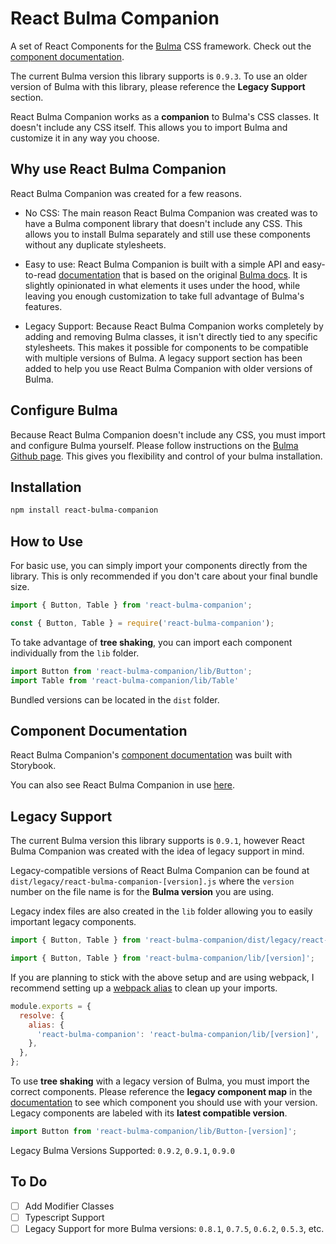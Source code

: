 # React Bulma Companion

A set of React Components for the [Bulma](http://bulma.io/) CSS framework. Check out the [component documentation](http://react-bulma-companion.surge.sh/).

The current Bulma version this library supports is `0.9.3`. To use an older version of Bulma with this library, please reference the **Legacy Support** section.

React Bulma Companion works as a **companion** to Bulma's CSS classes. It doesn't include any CSS itself. This allows you to import Bulma and customize it in any way you choose.

## Why use React Bulma Companion

React Bulma Companion was created for a few reasons.

- No CSS: The main reason React Bulma Companion was created was to have a Bulma component library that doesn't include any CSS. This allows you to install Bulma separately and still use these components without any duplicate stylesheets.

- Easy to use: React Bulma Companion is built with a simple API and easy-to-read [documentation](http://react-bulma-companion.surge.sh/) that is based on the original [Bulma docs](https://bulma.io/documentation/). It is slightly opinionated in what elements it uses under the hood, while leaving you enough customization to take full advantage of Bulma's features.

- Legacy Support: Because React Bulma Companion works completely by adding and removing Bulma classes, it isn't directly tied to any specific stylesheets. This makes it possible for components to be compatible with multiple versions of Bulma. A legacy support section has been added to help you use React Bulma Companion with older versions of Bulma.

## Configure Bulma

Because React Bulma Companion doesn't include any CSS, you must import and configure Bulma yourself. Please follow instructions on the [Bulma Github page](https://github.com/jgthms/bulma). This gives you flexibility and control of your bulma installation.

## Installation

```bash
npm install react-bulma-companion
```

## How to Use

For basic use, you can simply import your components directly from the library. This is only recommended if you don't care about your final bundle size.

```javascript
import { Button, Table } from 'react-bulma-companion';

const { Button, Table } = require('react-bulma-companion');
```

To take advantage of **tree shaking**, you can import each component individually from the `lib` folder.

```javascript
import Button from 'react-bulma-companion/lib/Button';
import Table from 'react-bulma-companion/lib/Table'
```

Bundled versions can be located in the `dist` folder.

## Component Documentation

React Bulma Companion's [component documentation](http://react-bulma-companion.surge.sh/) was built with Storybook.

You can also see React Bulma Companion in use [here](https://github.com/djizco/mern-boilerplate/tree/master/client/components).

## Legacy Support

The current Bulma version this library supports is `0.9.1`, however React Bulma Companion was created with the idea of legacy support in mind.

Legacy-compatible versions of React Bulma Companion can be found at `dist/legacy/react-bulma-companion-[version].js` where the `version` number on the file name is for the **Bulma version** you are using.

Legacy index files are also created in the `lib` folder allowing you to easily important legacy components.

```javascript
import { Button, Table } from 'react-bulma-companion/dist/legacy/react-bulma-companion-[version]';

import { Button, Table } from 'react-bulma-companion/lib/[version]';
```

If you are planning to stick with the above setup and are using webpack, I recommend setting up a [webpack alias](https://webpack.js.org/configuration/resolve/#resolvealias) to clean up your imports.

```javascript
module.exports = {
  resolve: {
    alias: {
      'react-bulma-companion': 'react-bulma-companion/lib/[version]',
    },
  },
};
```

To use **tree shaking** with a legacy version of Bulma, you must import the correct components. Please reference the **legacy component map** in the [documentation](http://react-bulma-companion.surge.sh/?path=/docs/legacy-component-map--page) to see which component you should use with your version. Legacy components are labeled with its **latest compatible version**.

```javascript
import Button from 'react-bulma-companion/lib/Button-[version]';
```

Legacy Bulma Versions Supported: `0.9.2`, `0.9.1`, `0.9.0`

## To Do

- [ ] Add Modifier Classes
- [ ] Typescript Support
- [ ] Legacy Support for more Bulma versions: `0.8.1`, `0.7.5`, `0.6.2`, `0.5.3`, etc.
